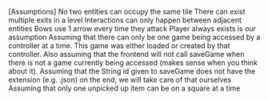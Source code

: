 [Assumptions]
No two entities can occupy the same tile 
There can exist multiple exits in a level
Interactions can only happen between adjacent entities
Bows use 1 arrow every time they attack
Player always exists is our assumption
Assuming that there can only be one game being accessed by a controller at a time. This game was either loaded or created by that controller. Also assuming that the frontend will not call saveGame when there is not a game currently being accessed (makes sense when you think about it). 
Assuming that the String id given to saveGame does not have the extension (e.g. .json) on the end, we will take care of that ourselves
Assuming that only one unpicked up item can be on a square at a time
